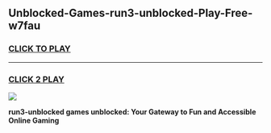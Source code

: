 
## Unblocked-Games-run3-unblocked-Play-Free-w7fau
<h3>
<a href="https://premium76.site?title=run3-unblocked&ref=18A1">CLICK TO PLAY</a></h3>
<hr>

<h3>
<a href="https://premium76.site?title=run3-unblocked&ref=18A1">CLICK 2 PLAY</a>
  
</h3>

<a href="https://premium76.site?title=run3-unblocked&ref=18A1"><img src="https://clearcache.store/games.png"></a>


**run3-unblocked games unblocked: Your Gateway to Fun and Accessible Online Gaming**
